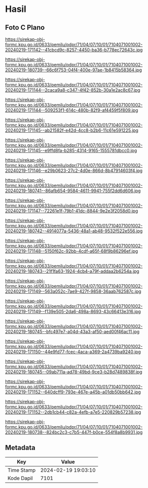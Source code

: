 # Hasil

## Foto C Plano

https://sirekap-obj-formc.kpu.go.id/0633/pemilu/pdpr/71/04/07/10/01/7104071001002-20240219-171142--41cbcd9c-8257-4450-ba36-b778ec72643c.jpg

https://sirekap-obj-formc.kpu.go.id/0633/pemilu/pdpr/71/04/07/10/01/7104071001002-20240219-180739--66c6f753-04f4-400e-97ae-1b8415b58364.jpg

https://sirekap-obj-formc.kpu.go.id/0633/pemilu/pdpr/71/04/07/10/01/7104071001002-20240219-171144--2caca9a8-c347-4f42-852b-30a1e2ac8c67.jpg

https://sirekap-obj-formc.kpu.go.id/0633/pemilu/pdpr/71/04/07/10/01/7104071001002-20240219-171144--509253f1-614c-480b-82f9-af4459f5f809.jpg

https://sirekap-obj-formc.kpu.go.id/0633/pemilu/pdpr/71/04/07/10/01/7104071001002-20240219-171145--ab21582f-e42d-4cc8-b2b6-11c61e591225.jpg

https://sirekap-obj-formc.kpu.go.id/0633/pemilu/pdpr/71/04/07/10/01/7104071001002-20240219-171145--e9ffd8fa-b285-4314-9165-1555781dbcc0.jpg

https://sirekap-obj-formc.kpu.go.id/0633/pemilu/pdpr/71/04/07/10/01/7104071001002-20240219-171146--e29b0623-27c2-4d0e-866d-8b47914603f4.jpg

https://sirekap-obj-formc.kpu.go.id/0633/pemilu/pdpr/71/04/07/10/01/7104071001002-20240219-180741--86afb654-9584-4611-9941-755f2dd6d606.jpg

https://sirekap-obj-formc.kpu.go.id/0633/pemilu/pdpr/71/04/07/10/01/7104071001002-20240219-171147--72261e1f-79b1-41dc-8844-9e2e3f2058d0.jpg

https://sirekap-obj-formc.kpu.go.id/0633/pemilu/pdpr/71/04/07/10/01/7104071001002-20240219-180742--4914077a-5436-48a1-ab48-9532f522e556.jpg

https://sirekap-obj-formc.kpu.go.id/0633/pemilu/pdpr/71/04/07/10/01/7104071001002-20240219-171148--5150f62c-92bb-4cdf-a65f-68f9b86296ef.jpg

https://sirekap-obj-formc.kpu.go.id/0633/pemilu/pdpr/71/04/07/10/01/7104071001002-20240219-180743--21f1fa63-1924-4cb4-a79f-addaa2b6254a.jpg

https://sirekap-obj-formc.kpu.go.id/0633/pemilu/pdpr/71/04/07/10/01/7104071001002-20240219-171149--563a052c-7ae9-427f-9858-36aab762587c.jpg

https://sirekap-obj-formc.kpu.go.id/0633/pemilu/pdpr/71/04/07/10/01/7104071001002-20240219-171149--f139e505-2da6-498a-8693-43c66413e316.jpg

https://sirekap-obj-formc.kpu.go.id/0633/pemilu/pdpr/71/04/07/10/01/7104071001002-20240219-180745--bfc497e7-a04d-43a3-af50-aed00f46ac11.jpg

https://sirekap-obj-formc.kpu.go.id/0633/pemilu/pdpr/71/04/07/10/01/7104071001002-20240219-171150--44e9fd77-fcec-4aca-a369-2a4739ba9240.jpg

https://sirekap-obj-formc.kpu.go.id/0633/pemilu/pdpr/71/04/07/10/01/7104071001002-20240219-180745--09ab711a-ad78-49bd-9ce3-b28d7489838f.jpg

https://sirekap-obj-formc.kpu.go.id/0633/pemilu/pdpr/71/04/07/10/01/7104071001002-20240219-171152--640dcff9-793e-467e-a45b-a01db50bb642.jpg

https://sirekap-obj-formc.kpu.go.id/0633/pemilu/pdpr/71/04/07/10/01/7104071001002-20240219-171152--2db1cb44-c82a-4efb-a7e5-220829b57238.jpg

https://sirekap-obj-formc.kpu.go.id/0633/pemilu/pdpr/71/04/07/10/01/7104071001002-20240219-180738--824bc2c3-c7b5-447f-b0ce-554f8a8b9931.jpg


## Metadata

| Key        | Value               |
| ---------- | ------------------- |
| Time Stamp | 2024-02-19 19:03:10 |
| Kode Dapil | 7101                |



